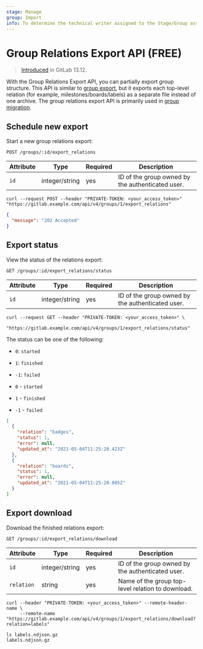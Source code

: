 ```yaml
---
stage: Manage
group: Import
info: To determine the technical writer assigned to the Stage/Group associated with this page, see https://about.gitlab.com/handbook/product/ux/technical-writing/#assignments
---
```


# Group Relations Export API **(FREE)**

> [Introduced](https://gitlab.com/gitlab-org/gitlab/-/merge_requests/59978) in GitLab 13.12.

With the Group Relations Export API, you can partially export group structure. This API is similar
to [group export](group_import_export.md),
but it exports each top-level relation (for example, milestones/boards/labels) as a separate file
instead of one archive. The group relations export API is primarily used in [group migration](../user/group/index.md).

## Schedule new export

Start a new group relations export:

```plaintext
POST /groups/:id/export_relations
```

| Attribute | Type           | Required | Description                              |
| --------- | -------------- | -------- | ---------------------------------------- |
| `id`      | integer/string | yes      | ID of the group owned by the authenticated user. |

```shell
curl --request POST --header "PRIVATE-TOKEN: <your_access_token>" "https://gitlab.example.com/api/v4/groups/1/export_relations"
```

```json
{
  "message": "202 Accepted"
}
```

## Export status

View the status of the relations export:

```plaintext
GET /groups/:id/export_relations/status
```

| Attribute | Type           | Required | Description                              |
| --------- | -------------- | -------- | ---------------------------------------- |
| `id`      | integer/string | yes      | ID of the group owned by the authenticated user. |

```shell
curl --request GET --header "PRIVATE-TOKEN: <your_access_token>" \
     "https://gitlab.example.com/api/v4/groups/1/export_relations/status"
```

The status can be one of the following:

- `0`: `started`
- `1`: `finished`
- `-1`: `failed`

- `0` - `started`
- `1` - `finished`
- `-1` - `failed`

```json
[
  {
    "relation": "badges",
    "status": 1,
    "error": null,
    "updated_at": "2021-05-04T11:25:20.423Z"
  },
  {
    "relation": "boards",
    "status": 1,
    "error": null,
    "updated_at": "2021-05-04T11:25:20.085Z"
  }
]
```

## Export download

Download the finished relations export:

```plaintext
GET /groups/:id/export_relations/download
```

| Attribute       | Type           | Required | Description                              |
| --------------- | -------------- | -------- | ---------------------------------------- |
| `id`            | integer/string | yes      | ID of the group owned by the authenticated user. |
| `relation`      | string         | yes      | Name of the group top-level relation to download. |

```shell
curl --header "PRIVATE-TOKEN: <your_access_token>" --remote-header-name \
     --remote-name "https://gitlab.example.com/api/v4/groups/1/export_relations/download?relation=labels"
```

```shell
ls labels.ndjson.gz
labels.ndjson.gz
```
